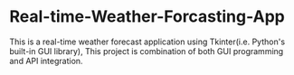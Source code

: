 # Real-time-Weather-Forcasting-App
This is a real-time weather forecast application using Tkinter(i.e. Python's built-in GUI library), This project is combination of  both GUI programming and API integration.
